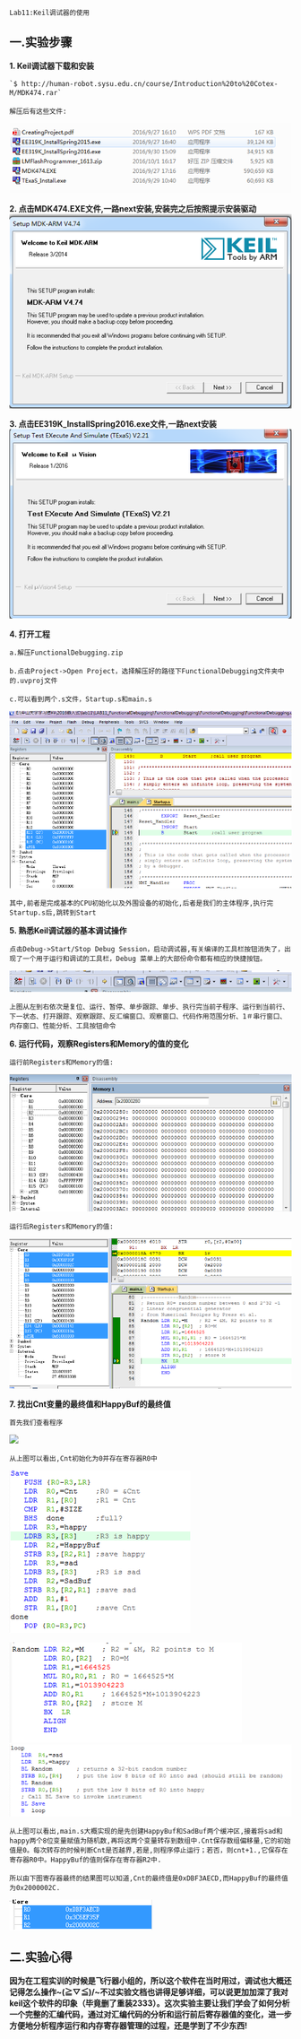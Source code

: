                               																							Lab11:Keil调试器的使用
##  一.实验步骤
**1.  Keil调试器下载和安装**
  
    `$ http://human-robot.sysu.edu.cn/course/Introduction%20to%20Cotex-M/MDK474.rar`
   
    解压后有这些文件:
  ![](https://raw.githubusercontent.com/jamesljk/ES2016_14353163/master/1.png)

**2.  点击MDK474.EXE文件,一路next安装,安装完之后按照提示安装驱动**  
    ![](https://raw.githubusercontent.com/jamesljk/ES2016_14353163/master/2.png)

**3.  点击EE319K_InstallSpring2016.exe文件,一路next安装**
    ![](https://raw.githubusercontent.com/jamesljk/ES2016_14353163/master/3.png)

**4.  打开工程**
    
    a.解压FunctionalDebugging.zip

    b.点击Project->Open Project，选择解压好的路径下FunctionalDebugging文件夹中的.uvproj文件

    c.可以看到两个.s文件，Startup.s和main.s
  ![](https://raw.githubusercontent.com/jamesljk/ES2016_14353163/master/4.PNG)

    其中,前者是完成基本的CPU初始化以及外围设备的初始化,后者是我们的主体程序,执行完Startup.s后,跳转到Start

**5.  熟悉Keil调试器的基本调试操作**  

    点击Debug->Start/Stop Debug Session，启动调试器,有关编译的工具栏按钮消失了，出现了一个用于运行和调试的工具栏，Debug 菜单上的大部份命令都有相应的快捷按钮。
    
   ![](https://raw.githubusercontent.com/jamesljk/ES2016_14353163/master/5.png)

    上图从左到右依次是复位、运行、暂停、单步跟踪、单步、执行完当前子程序、运行到当前行、下一状态、打开跟踪、观察跟踪、反汇编窗口、观察窗口、代码作用范围分析、1＃串行窗口、内存窗口、性能分析、工具按钮命令

**6.  运行代码，观察Registers和Memory的值的变化**
 
    运行前Registers和Memory的值:
    
   ![](https://raw.githubusercontent.com/jamesljk/ES2016_14353163/master/lab11_06.png)

    运行后Registers和Memory的值:
    
     
  ![](https://raw.githubusercontent.com/jamesljk/ES2016_14353163/master/lab11_07.PNG)
     

**7.  找出Cnt变量的最终值和HappyBuf的最终值**

    首先我们查看程序
   ![](https://raw.githubusercontent.com/jamesljk/ES2016_14353163/master/lab11_08.png)

    从上图可以看出,Cnt初始化为0并存在寄存器R0中

   ![](https://raw.githubusercontent.com/jamesljk/ES2016_14353163/master/9.png)

   ![](https://raw.githubusercontent.com/jamesljk/ES2016_14353163/master/10.png)
   ![](https://raw.githubusercontent.com/jamesljk/ES2016_14353163/master/11.png)

    从上图可以看出,main.s大概实现的是先创建HappyBuf和SadBuf两个缓冲区,接着将sad和happy两个8位变量赋值为随机数,再将这两个变量转存到数组中.Cnt保存数组偏移量,它的初始值是0。每次转存的时候判断Cnt是否越界,若是,则程序停止运行；若否，则cnt+1.,它保存在寄存器R0中。HappyBuf的值则保存在寄存器R2中.

    所以由下图寄存器最终的结果图可以知道,Cnt的最终值是0xDBF3AECD,而HappyBuf的最终值为0x2000002C.

   ![](https://raw.githubusercontent.com/jamesljk/ES2016_14353163/master/12.PNG)

##  二.实验心得

   
   **因为在工程实训的时候是飞行器小组的，所以这个软件在当时用过，调试也大概还记得怎么操作~\(≧▽≦)/~不过实验文档也讲得足够详细，可以说更加加深了我对keil这个软件的印象（毕竟删了重装2333）。这次实验主要让我们学会了如何分析一个完整的汇编代码，通过对汇编代码的分析和运行前后寄存器值的变化，进一步方便地分析程序运行和内存寄存器管理的过程，还是学到了不少东西!**
   




   
    
    



 




   


  [1]: https://raw.githubusercontent.com/jamesljk/ES2016_14353163/master/1.png